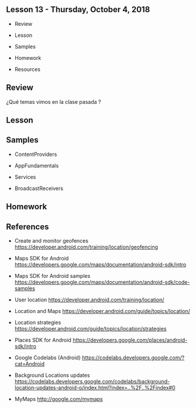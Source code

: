 ## Lesson 13 - Thursday, October 4, 2018 

- Review

- Lesson

- Samples

- Homework

- Resources

## Review

¿Qué temas vimos en la clase pasada ?

## Lesson

## Samples

- ContentProviders

- AppFundamentals

- Services

- BroadcastReceivers

## Homework

## References

- Create and monitor geofences https://developer.android.com/training/location/geofencing

- Maps SDK for Android https://developers.google.com/maps/documentation/android-sdk/intro

- Maps SDK for Android samples https://developers.google.com/maps/documentation/android-sdk/code-samples

- User location https://developer.android.com/training/location/

- Location and Maps https://developer.android.com/guide/topics/location/

- Location strategies https://developer.android.com/guide/topics/location/strategies

- Places SDK for Android https://developers.google.com/places/android-sdk/intro

- Google Codelabs (Android) https://codelabs.developers.google.com/?cat=Android

- Background Locations updates https://codelabs.developers.google.com/codelabs/background-location-updates-android-o/index.html?index=..%2F..%2Findex#0

- MyMaps http://google.com/mymaps




